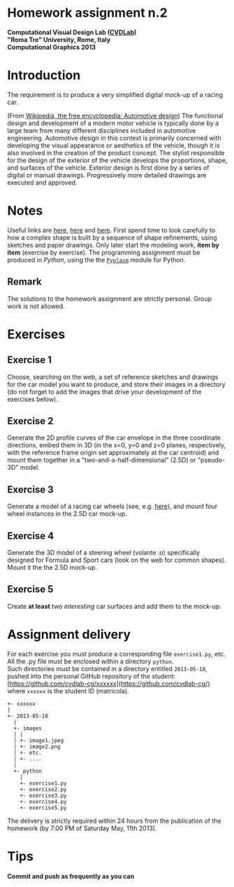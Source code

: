 # Homework assignment n.2
**Computational Visual Design Lab ([CVDLab](https://github.com/cvdlab))**   
**"Roma Tre" University, Rome, Italy**   
**Computational Graphics 2013**   

# Introduction

The requirement is to produce a very simplified digital mock-up of a racing car.

(From [Wikipedia, the free encyclopedia: Automotive design](http://en.wikipedia.org/wiki/Automotive_design))
The functional design and development of a modern motor vehicle is typically done by a large team from many different disciplines included in automotive engineering. Automotive design in this context is primarily concerned with developing the visual appearance or aesthetics of the vehicle, though it is also involved in the creation of the product concept.
The stylist responsible for the design of the exterior of the vehicle develops the proportions, shape, and surfaces of the vehicle. Exterior design is first done by a series of digital or manual drawings. Progressively more detailed drawings are executed and approved.


# Notes

Useful links are [here](https://www.google.it/search?q=draw+ferrari+cars&source=lnms&tbm=isch&sa=X&ei=u_mMUdWWC8nBswbQuYHYBg&ved=0CAoQ_AUoAQ), [here](http://store.ferrari.com/it/collezionismo/modelli-da-collezione/) and [here](https://www.facebook.com/media/set/?set=a.10150411004934780.375266.239718954779&type=3).
First spend time to look carefully to how a complex shape is built by a sequence of shape refinements, using sketches and paper drawings. Only later start the modeling work, **item by item** (exercise by exercise).
The programming assignment must be produced in *Python*, using the the [`Pyplasm`](https://github.com/plasm-language/pyplasm) module for Python.

## Remark

The solutions to the homework assignment are strictly personal. Group work is not allowed.

# Exercises

## Exercise 1

Choose, searching on the web, a set of reference sketches and drawings for the car model you want to produce, and store their images in a directory (do not forget to add the images that drive your development of the exercises below).

## Exercise 2

Generate the 2D profile curves of the car envelope in the three coordinate directions, embed them in 3D (in the x=0, y=0 and z=0 planes, respectively, with the reference frame origin set approximately at the car centroid) and mount them together in a "two-and-a-half-dimensional" (2.5D) or "pseudo-3D" model.

## Exercise 3

Generate a model of a racing car wheels (see, e.g. [here](https://www.google.it/search?hl=en&site=imghp&tbm=isch&source=hp&biw=968&bih=606&q=racing+car+wheels&oq=racing+car+wheels)),
and mount four wheel instances in the 2.5D car mock-up.

## Exercise 4

Generate the 3D model of a steering wheel (volante :o) specifically designed for Formula and Sport cars (look on the web for common shapes). Mount it the the 2.5D mock-up.

## Exercise 5

Create **at least** two *interesting* car surfaces and add them to the mock-up.

# Assignment delivery

For each exercise you must produce a corresponding file `exercise1.py`, etc.   
All the .py file must be enclosed within a directory `python`.   
Such directories must be contained in a directory entitled `2013-05-10`,   
pushed into the personal GitHub repository of the student: [https://github.com/cvdlab-cg/xxxxxx](https://github.com/cvdlab-cg/)   
where `xxxxxx` is the student ID  (matricola).

```
+- xxxxxx
|
+- 2013-05-10
  |
  +- images
  | |
  | +- image1.jpeg
  | +- image2.png
  | +- etc.
  | +- ....
  |
  +- python
    |
    +- exercise1.py
    +- exercise2.py
    +- exercise3.py
    +- exercise4.py
    +- exercise5.py
```

The delivery is strictly required within 24 hours from the publication of the homework (by 7:00 PM of Saturday May, 11th 2013).

# Tips

#### Commit and push as frequently as you can



